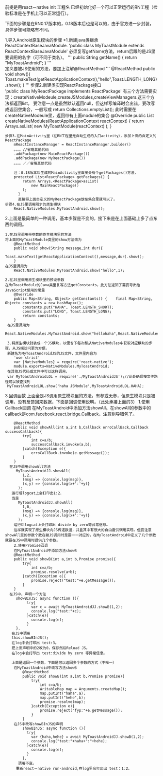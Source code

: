 前提是用react－native init 工程名 已经初始化好一个可以正常运行的RN工程（检验标准是在手机上可以正常运行）。

下面的步骤是在RN0.17版本的，0.18版本后也是可以的，由于官方进一步封装，具体步骤可能略有不同。

1.导入Android原生模块的步骤
*1.新建java类继承ReactContextBaseJavaModule.
        'public class MyToastModule extends ReactContextBaseJavaModule'
  必须复写getName方法，return后跟的是JS里要调用的名字（可不同于类名）。
    '''
      public String getName() {
        return "MyToastAndroid";
       }
    '''   
   定义要被JS使用的方法，要加上注解@ReactMethod
   '''
       @ReactMethod
        public void show(){
            Toast.makeText(getReactApplicationContext(),"hello",Toast.LENGTH_LONG).show();
        }
   '''
        步骤2.新建类实现ReactPackage接口              
            'public class MyReactPackage  implements ReactPackage'
   有三个方法需要实现：createNativeModeule,createJSModules,createViewManagers.这三个方法都返回list，
   要注意一点是虽然默认返回null，但这样写编译时会出错，要改写成返回空集合，一般写成
       return Collections.emptyList();
   此时需要在createNativeModeule里，返回带有上面module的集合
       @Override
        public List<NativeModule> createNativeModules(ReactApplicationContext reactContext) {
            return Arrays.<NativeModule>asList(
                    new MyToastModule(reactContext)
            );
        }
        
    步骤3.在MainActivity里（在RN工程里是自动生成的入口activity），添加上面的自定义的ReactPackage
        mReactInstanceManager = ReactInstanceManager.builder()
        。。。。//省略其他代码
        .addPackage(new MainReactPackage())
        .addPackage(new MyReactPackage())
        。。。。／／省略其他代码
        
        注：0.18版本后生成的MainActivity里直接会有个getPackages()方法，
        protected List<ReactPackage> getPackages() {
            return Arrays.<ReactPackage>asList(
                new MainReactPackage()
            );
          }
          直接将上面自定义的MyReactPackage放在集合里就可以了。
    步骤4.在JS里调用刚才的原生模块
        React.NativeModules.MyToastAndroid.show();
  
  2.上面是最简单的一种调用，基本步骤是不变的，接下来是在上面基础上多了点东西的调用。
  
    1.在JS里调用带参数的原生模块里的方法
    将上面的MyToastModule类里的show方法改为
        @ReactMethod
        public void show(String message,int dur){
             Toast.makeText(getReactApplicationContext(),message,dur).show();
        }          
    在JS里调用为
        React.NativeModules.MyToastAndroid.show("hello",1);
        
    2.在JS里调用原生模块里的预设参数
    在MyToastModule的Java类里复写方法getConstants，此方法返回了需要导出给JavaScript使用的常量
        @Override
        public Map<String, Object> getConstants() {    final Map<String, Object> constants = new HashMap<>();
            constants.put("HAHA", Toast.LENGTH_SHORT);
            constants.put("LONG", Toast.LENGTH_LONG);    
            return constants;
        }
     在JS里调用为
         React.NativeModules.MyToastAndroid.show("hellohaha",React.NativeModules.MyToastAndroid.HAHA);
      
     3.将原生模块封装成一个JS模块，以便省下每次都从NativeModules中获取对应模块的步骤，从JS端访问更为方便。
     新建名为MyToastAndroidJS的JS文件，文件里内容为
        'use strict'
        var {NativeModules} = require('react-native');
        module.exports=NativeModules.MyToastAndroid;
     在其他JS代码或文件中可以这样调用，
     var MyToastAndroidLOL = require('./MyToastAndroidJS');//此处确保按文件路径可以被查找到
     MyToastAndroidLOL.show('haha JSModule',MyToastAndroidLOL.HAHA);
     
 3.回调函数
     上面全是JS调用原生模块里的方法，有参或无参，但原生模块只是被调用，没有反馈回来数据，下面是回调使用说明。（此处承接上面的3）
     1.使用Callback回调
     在MyToastAndroid中添加方法showAll。在showAll的参数中的callback是com.facebook.react.bridge.Callback，注意别导错包了。
     
        @ReactMethod
        public void showAll(int a,int b,Callback erroCallBack,Callback successCallback){
            try{
                int c=a/b;
                successCallback.invoke(a,b);
            }catch(Exception e){
                erroCallBack.invoke(e.getMessage());
            }
        }
      在JS中调用showAll方法 
         MyToastAndroidJJ.showAll(
            1,2,
            (msg) => {console.log(msg)},
            (x,y) => {console.log(x+':'+y)}
          );
       运行后logcat上会打印出1:2，
       当是
          MyToastAndroidJJ.showAll(
            1,0,
            (msg) => {console.log(msg)},
            (x,y) => {console.log(x+':'+y)}
          );
        运行后logcat上会打印出 divide by zero等异常信息。
        这样就实现了原生模块向JS传递数据，并且其中有很大的自由度供调用实现。但要注意showAll里的参数个数在被JS调用时是要一一对应的，在MyToastAndroid中定义了几个参数就要在JS中调用时提供几个参数。
        2.使用Promise回调
        在MyToastAndroid中添加方法showB
        @ReactMethod        
        public void showB(int a,int b,Promise promise){
            try{
                int c=a/b;
                promise.resolve(a+b);
            }catch(Exception e){
                promise.reject("test:"+e.getMessage());
            }
        }
      在JS中，声明一个方法
         showBInJS: async function (){
              try{
                var c = await MyToastAndroidJJ.showB(1,2);
                console.log("test:"+c);
              }catch(e){
                console.log(e);
              }
         },
       在JS中调用
       this.showBInJS();
       在log中会打印出 test:3。
       把上面声明中的2改为0，保存然后Reload JS。
       在log中会打印出 test:divide by zero 等异常信息。
       
       上面是返回一个参数，下面是可以返回多个参数的方式（不唯一）
        在MyToastAndroid中改写方法showB
            @ReactMethod
            public void showB(int a,int b,Promise promise){
                try{
                    int c=a/b;
                    WritableMap map = Arguments.createMap();
                    map.putInt("haha",a);
                    map.putInt("hehe",b);
                    promise.resolve(map);
                }catch(Exception e){
                    promise.reject("fyp:"+e.getMessage());
                }
            }
        在JS中改写showBInJS的声明
            showBInJS: async function (){
              try{
                var {haha,hehe} = await MyToastAndroidJJ.showB(1,2);
                console.log("test:"+haha+":"+hehe);
              }catch(e){
                console.log(e);
              }
            },
          调用不变。
         重新react－native run-android,在log里会打印出 test：1:2。










